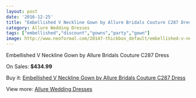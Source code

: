 ```yaml
---
layout: post
date: '2016-12-25'
title: "Embellished V Neckline Gown by Allure Bridals Couture C287 Dress"
category: Allure Wedding Dresses
tags: ["embellished","discount","gowns","party","gown"]
image: http://www.neoformal.com/20147-thickbox_default/embellished-v-neckline-gown-by-allure-bridals-couture-c287-dress.jpg
---
```

Embellished V Neckline Gown by Allure Bridals Couture C287 Dress

On Sales: **$434.99**
<a href="https://www.neoformal.com/en/allure-wedding-dresses-2014/6414-embellished-v-neckline-gown-by-allure-bridals-couture-c287-dress.html"><amp-img layout="responsive" width="600" height="600" src="//www.neoformal.com/20147-thickbox_default/embellished-v-neckline-gown-by-allure-bridals-couture-c287-dress.jpg" alt="Embellished V Neckline Gown by Allure Bridals Couture C287 Dress 0" /></a>
<a href="https://www.neoformal.com/en/allure-wedding-dresses-2014/6414-embellished-v-neckline-gown-by-allure-bridals-couture-c287-dress.html"><amp-img layout="responsive" width="600" height="600" src="//www.neoformal.com/20154-thickbox_default/embellished-v-neckline-gown-by-allure-bridals-couture-c287-dress.jpg" alt="Embellished V Neckline Gown by Allure Bridals Couture C287 Dress 1" /></a>
<a href="https://www.neoformal.com/en/allure-wedding-dresses-2014/6414-embellished-v-neckline-gown-by-allure-bridals-couture-c287-dress.html"><amp-img layout="responsive" width="600" height="600" src="//www.neoformal.com/20153-thickbox_default/embellished-v-neckline-gown-by-allure-bridals-couture-c287-dress.jpg" alt="Embellished V Neckline Gown by Allure Bridals Couture C287 Dress 2" /></a>
<a href="https://www.neoformal.com/en/allure-wedding-dresses-2014/6414-embellished-v-neckline-gown-by-allure-bridals-couture-c287-dress.html"><amp-img layout="responsive" width="600" height="600" src="//www.neoformal.com/20152-thickbox_default/embellished-v-neckline-gown-by-allure-bridals-couture-c287-dress.jpg" alt="Embellished V Neckline Gown by Allure Bridals Couture C287 Dress 3" /></a>
<a href="https://www.neoformal.com/en/allure-wedding-dresses-2014/6414-embellished-v-neckline-gown-by-allure-bridals-couture-c287-dress.html"><amp-img layout="responsive" width="600" height="600" src="//www.neoformal.com/20151-thickbox_default/embellished-v-neckline-gown-by-allure-bridals-couture-c287-dress.jpg" alt="Embellished V Neckline Gown by Allure Bridals Couture C287 Dress 4" /></a>
<a href="https://www.neoformal.com/en/allure-wedding-dresses-2014/6414-embellished-v-neckline-gown-by-allure-bridals-couture-c287-dress.html"><amp-img layout="responsive" width="600" height="600" src="//www.neoformal.com/20150-thickbox_default/embellished-v-neckline-gown-by-allure-bridals-couture-c287-dress.jpg" alt="Embellished V Neckline Gown by Allure Bridals Couture C287 Dress 5" /></a>
<a href="https://www.neoformal.com/en/allure-wedding-dresses-2014/6414-embellished-v-neckline-gown-by-allure-bridals-couture-c287-dress.html"><amp-img layout="responsive" width="600" height="600" src="//www.neoformal.com/20149-thickbox_default/embellished-v-neckline-gown-by-allure-bridals-couture-c287-dress.jpg" alt="Embellished V Neckline Gown by Allure Bridals Couture C287 Dress 6" /></a>
<a href="https://www.neoformal.com/en/allure-wedding-dresses-2014/6414-embellished-v-neckline-gown-by-allure-bridals-couture-c287-dress.html"><amp-img layout="responsive" width="600" height="600" src="//www.neoformal.com/20148-thickbox_default/embellished-v-neckline-gown-by-allure-bridals-couture-c287-dress.jpg" alt="Embellished V Neckline Gown by Allure Bridals Couture C287 Dress 7" /></a>

Buy it: [Embellished V Neckline Gown by Allure Bridals Couture C287 Dress](https://www.neoformal.com/en/allure-wedding-dresses-2014/6414-embellished-v-neckline-gown-by-allure-bridals-couture-c287-dress.html "Embellished V Neckline Gown by Allure Bridals Couture C287 Dress")

View more: [Allure Wedding Dresses](https://www.neoformal.com/en/82-allure-wedding-dresses-2014 "Allure Wedding Dresses")